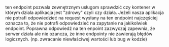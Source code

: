 ten endpoint pozwala zewnętrznym usługom sprawdzić czy kontener w którym dziala aplikacja
jest "zdrowy" czyli czy działa. Jeżeli nasza aplikacja nie potrafi odpowiedzieć na request
wysłany na ten endpoint najczęściej oznacza to, że nie potrafi odpowiedzieć na zapytanie na 
jakikolwiek endpoint. Poprawna odpowiedź na ten enpoint zazwyczaj zapewnia, że serwer działa 
ale nie ozancza, że inne endpointy nie zawierają błędów logicznych. (np. zwracanie niewłaściwej wartości lub
bug w kodzie)
